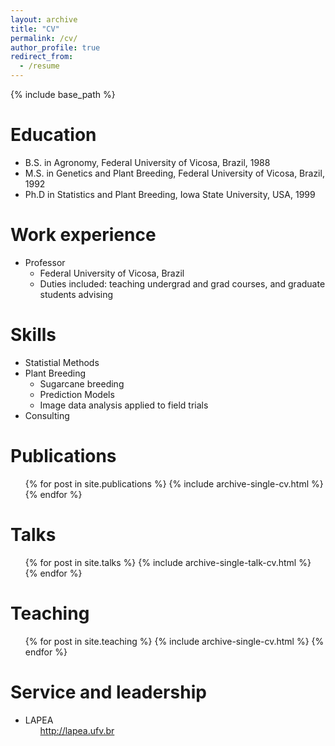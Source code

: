 ```yaml
---
layout: archive
title: "CV"
permalink: /cv/
author_profile: true
redirect_from:
  - /resume
---
```


{% include base_path %}

Education
======
* B.S. in Agronomy, Federal University of Vicosa, Brazil, 1988
* M.S. in Genetics and Plant Breeding, Federal University of Vicosa, Brazil, 1992
* Ph.D in Statistics and Plant Breeding, Iowa State University, USA, 1999

Work experience
======
* Professor
  * Federal University of Vicosa, Brazil
  * Duties included: teaching undergrad and grad courses, and graduate students advising

  
Skills
======
* Statistial Methods
* Plant Breeding
  * Sugarcane breeding
  * Prediction Models
  * Image data analysis applied to field trials
* Consulting

Publications
======
  <ul>{% for post in site.publications %}
    {% include archive-single-cv.html %}
  {% endfor %}</ul>
  
Talks
======
  <ul>{% for post in site.talks %}
    {% include archive-single-talk-cv.html %}
  {% endfor %}</ul>
  
Teaching
======
  <ul>{% for post in site.teaching %}
    {% include archive-single-cv.html %}
  {% endfor %}</ul>
  
Service and leadership
======
*  LAPEA <ul>http://lapea.ufv.br</ul>
